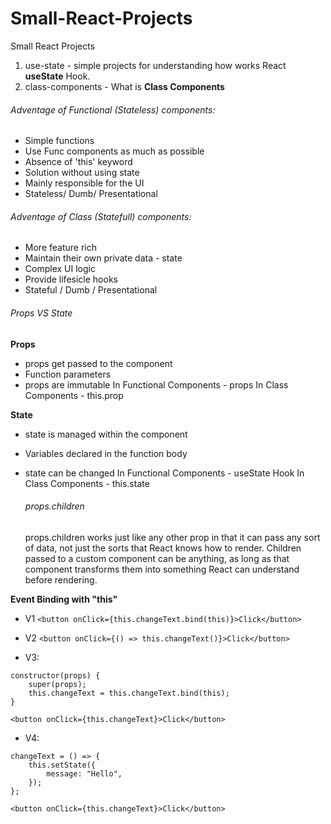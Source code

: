 # Small-React-Projects

Small React Projects

1. use-state - simple projects for understanding how works React **useState** Hook.
2. class-components - What is **Class Components**

###### Adventage of Functional (Stateless) components:

-   Simple functions
-   Use Func components as much as possible
-   Absence of 'this' keyword
-   Solution without using state
-   Mainly responsible for the UI
-   Stateless/ Dumb/ Presentational

###### Adventage of Class (Statefull) components:

-   More feature rich
-   Maintain their own private data - state
-   Complex UI logic
-   Provide lifesicle hooks
-   Stateful / Dumb / Presentational

###### Props VS State

**Props**

-   props get passed to the component
-   Function parameters
-   props are immutable
    In Functional Components - props
    In Class Components - this.prop

**State**

-   state is managed within the component
-   Variables declared in the function body
-   state can be changed
    In Functional Components - useState Hook
    In Class Components - this.state

    ###### props.children

    props.children works just like any other prop in that it can pass any sort of data, not just the sorts that React knows how to render. Children passed to a custom component can be anything, as long as that component transforms them into something React can understand before rendering.

**Event Binding with "this"**

-   V1
    `<button onClick={this.changeText.bind(this)}>Click</button>`
-   V2
    `<button onClick={() => this.changeText()}>Click</button>`

-   V3:

```
constructor(props) {
    super(props);
    this.changeText = this.changeText.bind(this);
}

<button onClick={this.changeText}>Click</button>
```

-   V4:

```
changeText = () => {
    this.setState({
        message: "Hello",
    });
};

<button onClick={this.changeText}>Click</button>
```
